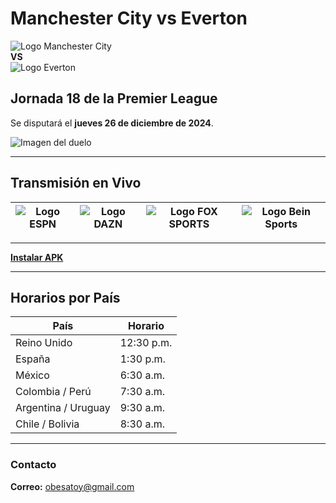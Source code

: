 # Manchester City vs Everton

![Logo Manchester City](https://upload.wikimedia.org/wikipedia/en/e/eb/Manchester_City_FC_badge.svg)  
**VS**  
![Logo Everton](https://upload.wikimedia.org/wikipedia/en/7/7c/Everton_FC_logo.svg)

## Jornada 18 de la Premier League  
Se disputará el **jueves 26 de diciembre de 2024**.

![Imagen del duelo](http://cnd.ultratv.rf.gd/eventos/v1/manchestervseverton.png)

---

## Transmisión en Vivo  
| ![Logo ESPN](https://golazotv2stream.web.app/logos/espn.png) | ![Logo DAZN](https://golazotv2stream.web.app/logos/dazn1.png) | ![Logo FOX SPORTS](https://golazotv2stream.web.app/logos/foxsports.png) | ![Logo Bein Sports](https://golazotv2stream.web.app/logos/bein_sports.png) |
|-------------------------------------------------------------|---------------------------------------------------------------|-----------------------------------------------------------------------|-------------------------------------------------------------------------|

---

[**Instalar APK**](https://apk.e-droid.net/apk/app3418656-hvjn5f.apk?v=6)

---

## Horarios por País
| País                | Horario     |
|---------------------|-------------|
| Reino Unido         | 12:30 p.m. |
| España              | 1:30 p.m.  |
| México              | 6:30 a.m.  |
| Colombia / Perú     | 7:30 a.m.  |
| Argentina / Uruguay | 9:30 a.m.  |
| Chile / Bolivia     | 8:30 a.m.  |  

---

### Contacto  
**Correo:** [obesatoy@gmail.com](mailto:obesatoy@gmail.com)
